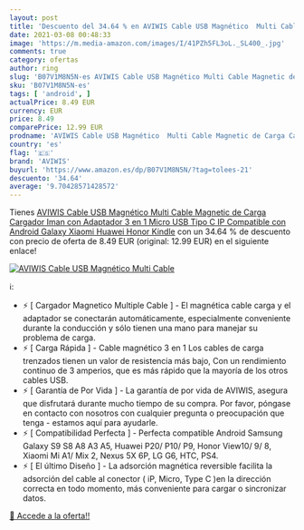 ```yaml
---
layout: post
title: 'Descuento del 34.64 % en AVIWIS Cable USB Magnético  Multi Cable '
date: 2021-03-08 00:48:33
image: 'https://m.media-amazon.com/images/I/41PZh5FL3oL._SL400_.jpg'
comments: true
category: ofertas
author: ring
slug: 'B07V1M8N5N-es AVIWIS Cable USB Magnético Multi Cable Magnetic de Carga...'
sku: 'B07V1M8N5N-es'
tags: [ 'android', ]
actualPrice: 8.49 EUR
currency: EUR
price: 8.49
comparePrice: 12.99 EUR
prodname: 'AVIWIS Cable USB Magnético  Multi Cable Magnetic de Carga Cargador Iman con Adaptador 3 en 1 Micro USB Tipo C IP Compatible con Android Galaxy  Xiaomi  Huawei  Honor  Kindle'
country: 'es'
flag: '🇪🇸'
brand: 'AVIWIS'
buyurl: 'https://www.amazon.es/dp/B07V1M8N5N/?tag=tolees-21'
descuento: '34.64'
average: '9.70428571428572'
---
```


Tienes [AVIWIS Cable USB Magnético  Multi Cable Magnetic de Carga Cargador Iman con Adaptador 3 en 1 Micro USB Tipo C IP Compatible con Android Galaxy  Xiaomi  Huawei  Honor  Kindle](https://www.amazon.es/dp/B07V1M8N5N/?tag=tolees-21) con un 34.64 % de descuento con precio de oferta de 8.49 EUR (original: 12.99 EUR) en el siguiente enlace!

[![AVIWIS Cable USB Magnético  Multi Cable ](https://m.media-amazon.com/images/I/41PZh5FL3oL._SL400_.jpg)](https://www.amazon.es/dp/B07V1M8N5N/?tag=tolees-21)

ℹ️:

- ⚡ [ Cargador Magnetico Multiple Cable ] - El magnética cable carga y el adaptador se conectarán automáticamente, especialmente conveniente durante la conducción y sólo tienen una mano para manejar su problema de carga.
- ⚡ [ Carga Rápida ] - Cable magnético 3 en 1 Los cables de carga trenzados tienen un valor de resistencia más bajo, Con un rendimiento continuo de 3 amperios, que es más rápido que la mayoría de los otros cables USB.
- ⚡ [ Garantía de Por Vida ] - La garantía de por vida de AVIWIS, asegura que disfrutará durante mucho tiempo de su compra. Por favor, póngase en contacto con nosotros con cualquier pregunta o preocupación que tenga - estamos aquí para ayudarle.
- ⚡ [ Compatibilidad Perfecta ] - Perfecta compatible Android Samsung Galaxy S9 S8 A8 A3 A5, Huawei P20/ P10/ P9, Honor View10/ 9/ 8, Xiaomi Mi A1/ Mix 2, Nexus 5X 6P, LG G6, HTC, PS4.
- ⚡ [ El último Diseño ] - La adsorción magnética reversible facilita la adsorción del cable al conector ( iP, Micro, Type C )en la dirección correcta en todo momento, más conveniente para cargar o sincronizar datos.

[🛒 Accede a la oferta!!](https://www.amazon.es/dp/B07V1M8N5N/?tag=tolees-21)

